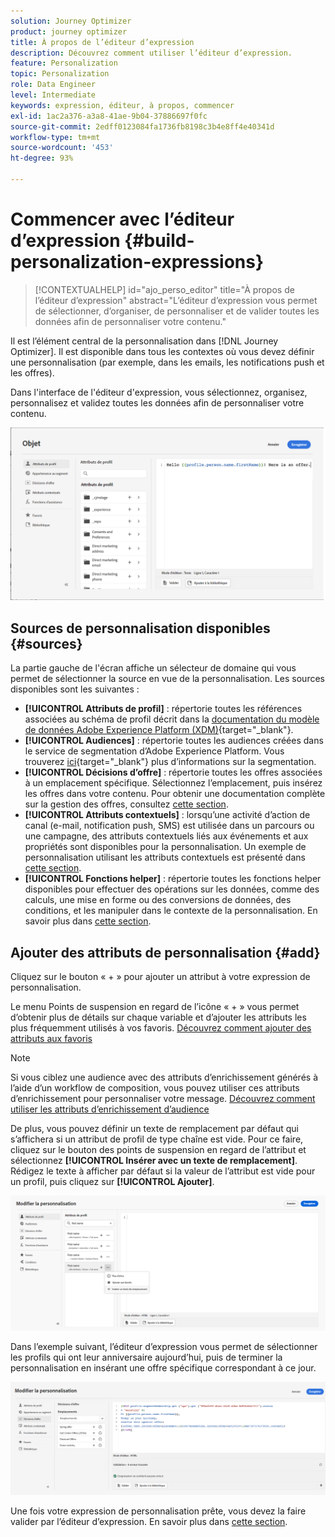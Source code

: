 ```yaml
---
solution: Journey Optimizer
product: journey optimizer
title: À propos de l’éditeur d’expression
description: Découvrez comment utiliser l’éditeur d’expression.
feature: Personalization
topic: Personalization
role: Data Engineer
level: Intermediate
keywords: expression, éditeur, à propos, commencer
exl-id: 1ac2a376-a3a8-41ae-9b04-37886697f0fc
source-git-commit: 2edff0123084fa1736fb8198c3b4e8ff4e40341d
workflow-type: tm+mt
source-wordcount: '453'
ht-degree: 93%

---
```


# Commencer avec l’éditeur d’expression {#build-personalization-expressions}

>[!CONTEXTUALHELP]
>id="ajo_perso_editor"
>title="À propos de l’éditeur d’expression"
>abstract="L’éditeur d’expression vous permet de sélectionner, d’organiser, de personnaliser et de valider toutes les données afin de personnaliser votre contenu."

Il est lʼélément central de la personnalisation dans [!DNL Journey Optimizer]. Il est disponible dans tous les contextes où vous devez définir une personnalisation (par exemple, dans les emails, les notifications push et les offres).

Dans l&#39;interface de l&#39;éditeur d&#39;expression, vous sélectionnez, organisez, personnalisez et validez toutes les données afin de personnaliser votre contenu.

![](assets/perso_ee1.png)

## Sources de personnalisation disponibles {#sources}

La partie gauche de l&#39;écran affiche un sélecteur de domaine qui vous permet de sélectionner la source en vue de la personnalisation. Les sources disponibles sont les suivantes :

* **[!UICONTROL Attributs de profil]** : répertorie toutes les références associées au schéma de profil décrit dans la [documentation du modèle de données Adobe Experience Platform (XDM)](https://experienceleague.adobe.com/docs/experience-platform/xdm/home.html?lang=fr){target="_blank"}.
* **[!UICONTROL Audiences]** : répertorie toutes les audiences créées dans le service de segmentation d’Adobe Experience Platform. Vous trouverez [ici](https://experienceleague.adobe.com/docs/experience-platform/segmentation/home.html?lang=fr){target="_blank"} plus d’informations sur la segmentation.
* **[!UICONTROL Décisions d’offre]** : répertorie toutes les offres associées à un emplacement spécifique. Sélectionnez l’emplacement, puis insérez les offres dans votre contenu. Pour obtenir une documentation complète sur la gestion des offres, consultez [cette section](../offers/get-started/starting-offer-decisioning.md).
* **[!UICONTROL Attributs contextuels]** : lorsqu’une activité d’action de canal (e-mail, notification push, SMS) est utilisée dans un parcours ou une campagne, des attributs contextuels liés aux événements et aux propriétés sont disponibles pour la personnalisation. Un exemple de personnalisation utilisant les attributs contextuels est présenté dans [cette section](personalization-use-case.md).
* **[!UICONTROL Fonctions helper]** : répertorie toutes les fonctions helper disponibles pour effectuer des opérations sur les données, comme des calculs, une mise en forme ou des conversions de données, des conditions, et les manipuler dans le contexte de la personnalisation. En savoir plus dans [cette section](functions/functions.md).

## Ajouter des attributs de personnalisation {#add}

Cliquez sur le bouton « + » pour ajouter un attribut à votre expression de personnalisation.

Le menu Points de suspension en regard de l’icône « + » vous permet d’obtenir plus de détails sur chaque variable et d’ajouter les attributs les plus fréquemment utilisés à vos favoris. [Découvrez comment ajouter des attributs aux favoris](personalization-favorites.md)

>[!NOTE]
>
>Si vous ciblez une audience avec des attributs d’enrichissement générés à l’aide d’un workflow de composition, vous pouvez utiliser ces attributs d’enrichissement pour personnaliser votre message. [Découvrez comment utiliser les attributs d’enrichissement d’audience](../audience/about-audiences.md#enrichment)

De plus, vous pouvez définir un texte de remplacement par défaut qui s’affichera si un attribut de profil de type chaîne est vide. Pour ce faire, cliquez sur le bouton des points de suspension en regard de l’attribut et sélectionnez **[!UICONTROL Insérer avec un texte de remplacement]**. Rédigez le texte à afficher par défaut si la valeur de l’attribut est vide pour un profil, puis cliquez sur **[!UICONTROL Ajouter]**.

![](assets/attribute-details.png)

Dans lʼexemple suivant, lʼéditeur dʼexpression vous permet de sélectionner les profils qui ont leur anniversaire aujourdʼhui, puis de terminer la personnalisation en insérant une offre spécifique correspondant à ce jour.

![](assets/perso_ee2.png)

Une fois votre expression de personnalisation prête, vous devez la faire valider par l’éditeur d’expression. En savoir plus dans [cette section](personalization-validation.md).
